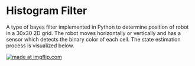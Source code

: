 # Histogram Filter

A type of bayes filter implemented in Python to determine position of robot in a 30x30 2D grid. The robot moves horizontally or vertically and has a sensor which detects the binary color of each cell. The state estimation process is visualized below.


<a href="https://imgflip.com/gif/3o721x"><img src="https://i.imgflip.com/3o721x.gif" title="made at imgflip.com"/></a>
